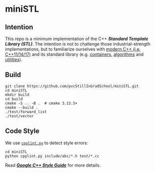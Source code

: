 # miniSTL

## Intention
This repo is a minimum implementation of the C++ ***Standard Template Library (STL)***.
The intention is not to challenge those industrial-strength implementations, but to familiarize ourselves with [modern C++ (i.e. C++11/14/17)](https://en.cppreference.com/w/cpp/compiler_support) and its standard library (e.g. [containers](https://en.cppreference.com/w/cpp/container), [algorithms](https://en.cppreference.com/w/cpp/algorithm) and [utilities](https://en.cppreference.com/w/cpp/utility#General-purpose_utilities)).

## Build
```shell
git clone https://github.com/pvcStillInGradSchool/miniSTL.git
cd miniSTL
mkdir build
cd build
cmake -S .. -B .  # cmake 3.13.5+
cmake --build .
./test/forward_list
./test/vector
```

## Code Style
We use [`cpplint.py`](./cpplint.py) to detect style errors:
```shell
cd miniSTL
python cpplint.py include/abc/*.h test/*.cc
```
Read [***Google C++ Style Guide***](https://google.github.io/styleguide/cppguide.html) for more details.

